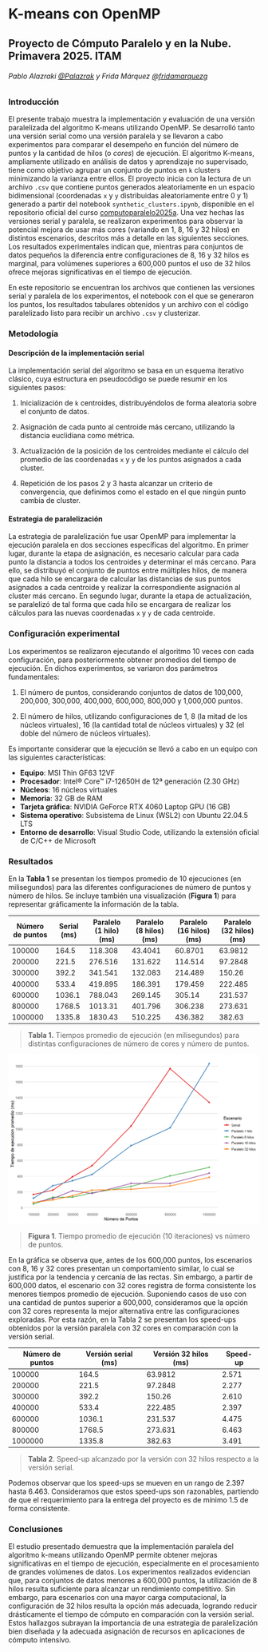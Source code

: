 # K-means con OpenMP

## Proyecto de Cómputo Paralelo y en la Nube. Primavera 2025. ITAM

###### Pablo Alazraki [@Palazrak](https://github.com/Palazrak) y Frida Márquez [@fridamarquezg](https://github.com/fridamarquezg)

### Introducción

El presente trabajo muestra la implementación y evaluación de una versión paralelizada del algoritmo K-means utilizando OpenMP. Se desarrolló tanto una versión serial como una versión paralela y se llevaron a cabo experimentos para comparar el desempeño en función del número de puntos y la cantidad de hilos (o *cores*) de ejecución. El algoritmo K-means, ampliamente utilizado en análisis de datos y aprendizaje no supervisado, tiene como objetivo agrupar un conjunto de puntos en `k` clusters minimizando la varianza entre ellos. El proyecto inicia con la lectura de un archivo `.csv` que contiene puntos generados aleatoriamente en un espacio bidimensional (coordenadas `x` y `y` distribuidas aleatoriamente entre 0 y 1) generado a partir del notebook `synthetic_clusters.ipynb`, disponible en el repositorio oficial del curso [computoparalelo2025a](https://github.com/octavio-gutierrez/computoparalelo2025a). Una vez hechas las versiones serial y paralela, se realizaron experimentos para observar la potencial mejora de usar más cores (variando en 1, 8, 16 y 32 hilos) en distintos escenarios, descritos más a detalle en las siguientes secciones. Los resultados experimentales indican que, mientras para conjuntos de datos pequeños la diferencia entre configuraciones de 8, 16 y 32 hilos es marginal, para volúmenes superiores a 600,000 puntos el uso de 32 hilos ofrece mejoras significativas en el tiempo de ejecución.

En este repositorio se encuentran los archivos que contienen las versiones serial y paralela de los experimentos, el notebook con el que se generaron los puntos, los resultados tabulares obtenidos y un archivo con el código paralelizado listo para recibir un archivo `.csv` y clusterizar.

### Metodología

#### Descripción de la implementación serial

La implementación serial del algoritmo se basa en un esquema iterativo clásico, cuya estructura en pseudocódigo se puede resumir en los siguientes pasos:

1. Inicialización de `k` centroides, distribuyéndolos de forma aleatoria sobre el conjunto de datos.

2. Asignación de cada punto al centroide más cercano, utilizando la distancia euclidiana como métrica.

3. Actualización de la posición de los centroides mediante el cálculo del promedio de las coordenadas `x` y `y` de los puntos asignados a cada cluster.

4. Repetición de los pasos 2 y 3 hasta alcanzar un criterio de convergencia, que definimos como el estado en el que ningún punto cambia de cluster.

#### Estrategia de paralelización

La estrategia de paralelización fue usar OpenMP para implementar la ejecución paralela en dos secciones específicas del algoritmo. En primer lugar, durante la etapa de asignación, es necesario calcular para cada punto la distancia a todos los centroides y determinar el más cercano. Para ello, se distribuyó el conjunto de puntos entre múltiples hilos, de manera que cada hilo se encargara de calcular las distancias de sus puntos asignados a cada centroide y realizar la correspondiente asignación al cluster más cercano. En segundo lugar, durante la etapa de actualización, se paralelizó de tal forma que cada hilo se encargara de realizar los cálculos para las nuevas coordenadas `x` y `y` de cada centroide.

### Configuración experimental

Los experimentos se realizaron ejecutando el algoritmo 10 veces con cada configuración, para posteriormente obtener promedios del tiempo de ejecución. En dichos experimentos, se variaron dos parámetros fundamentales:

1. El número de puntos, considerando conjuntos de datos de 100,000, 200,000, 300,000, 400,000, 600,000, 800,000 y 1,000,000 puntos.

2. El número de hilos, utilizando configuraciones de 1, 8 (la mitad de los núcleos virtuales), 16 (la cantidad total de núcleos virtuales) y 32 (el doble del número de núcleos virtuales).

Es importante considerar que la ejecución se llevó a cabo en un equipo con las siguientes características:

- **Equipo**: MSI Thin GF63 12VF
- **Procesador**: Intel® Core™ i7-12650H de 12ª generación (2.30 GHz)
- **Núcleos**: 16 núcleos virtuales
- **Memoria**: 32 GB de RAM
- **Tarjeta gráfica**: NVIDIA GeForce RTX 4060 Laptop GPU (16 GB)
- **Sistema operativo**: Subsistema de Linux (WSL2) con Ubuntu 22.04.5 LTS
- **Entorno de desarrollo**: Visual Studio Code, utilizando la extensión oficial de C/C++ de Microsoft

### Resultados

En la **Tabla 1** se presentan los tiempos promedio de 10 ejecuciones (en milisegundos) para las diferentes configuraciones de número de puntos y número de hilos. Se incluye también una visualización (**Figura 1**) para representar gráficamente la información de la tabla.

| Número de puntos | Serial (ms) | Paralelo (1 hilo) (ms) | Paralelo (8 hilos) (ms) | Paralelo (16 hilos) (ms) | Paralelo (32 hilos) (ms) |
|------------------|-------------|------------------------|-------------------------|--------------------------|--------------------------|
| 100000           | 164.5       | 118.308                | 43.4041                 | 60.8701                  | 63.9812                  |
| 200000           | 221.5       | 276.516                | 131.622                 | 114.514                  | 97.2848                  |
| 300000           | 392.2       | 341.541                | 132.083                 | 214.489                  | 150.26                   |
| 400000           | 533.4       | 419.895                | 186.391                 | 179.459                  | 222.485                  |
| 600000           | 1036.1      | 788.043                | 269.145                 | 305.14                   | 231.537                  |
| 800000           | 1768.5      | 1013.31                | 401.796                 | 306.238                  | 273.631                  |
| 1000000          | 1335.8      | 1830.43                | 510.225                 | 436.382                  | 382.63                   |

> **Tabla 1.** Tiempos promedio de ejecución (en milisegundos) para distintas configuraciones de número de cores y número de puntos.

![grafica_tiempos_ejecucion](./imagenes/tiempos_ejecucion.jpg)
> **Figura 1**. Tiempo promedio de ejecución (10 iteraciones) vs número de puntos.

En la gráfica se observa que, antes de los 600,000 puntos, los escenarios con 8, 16 y 32 cores presentan un comportamiento similar, lo cual se justifica por la tendencia y cercanía de las rectas. Sin embargo, a partir de 600,000 datos, el escenario con 32 cores registra de forma consistente los menores tiempos promedio de ejecución. Suponiendo casos de uso con una cantidad de puntos superior a 600,000, consideramos que la opción con 32 cores representa la mejor alternativa entre las configuraciones exploradas. Por esta razón, en la Tabla 2 se presentan los speed-ups obtenidos por la versión paralela con 32 cores en comparación con la versión serial.

| Número de puntos | Versión serial (ms) | Versión 32 hilos (ms) | Speed-up |
|------------------|---------------------|----------------------|-----------|
| 100000           | 164.5               | 63.9812              | 2.571     |
| 200000           | 221.5               | 97.2848              | 2.277     |
| 300000           | 392.2               | 150.26               | 2.610     |
| 400000           | 533.4               | 222.485              | 2.397     |
| 600000           | 1036.1              | 231.537              | 4.475     |
| 800000           | 1768.5              | 273.631              | 6.463     |
| 1000000          | 1335.8              | 382.63               | 3.491     |

> **Tabla 2**. Speed-up alcanzado por la versión con 32 hilos respecto a la versión serial.

Podemos observar que los speed-ups se mueven en un rango de 2.397 hasta 6.463. Consideramos que estos speed-ups son razonables, partiendo de que el requerimiento para la entrega del proyecto es de mínimo 1.5 de forma consistente.

### Conclusiones

El estudio presentado demuestra que la implementación paralela del algoritmo k-means utilizando OpenMP permite obtener mejoras significativas en el tiempo de ejecución, especialmente en el procesamiento de grandes volúmenes de datos. Los experimentos realizados evidencian que, para conjuntos de datos menores a 600,000 puntos, la utilización de 8 hilos resulta suficiente para alcanzar un rendimiento competitivo. Sin embargo, para escenarios con una mayor carga computacional, la configuración de 32 hilos resulta la opción más adecuada, logrando reducir drásticamente el tiempo de cómputo en comparación con la versión serial. Estos hallazgos subrayan la importancia de una estrategia de paralelización bien diseñada y la adecuada asignación de recursos en aplicaciones de cómputo intensivo.